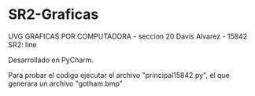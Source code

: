 # SR2-Graficas

UVG
GRAFICAS POR COMPUTADORA - seccion 20
Davis Alvarez - 15842
SR2: line

Desarrollado en PyCharm.

Para probar el codigo ejecutar el archivo "principal15842.py",
el que generara un archivo "gotham.bmp"
